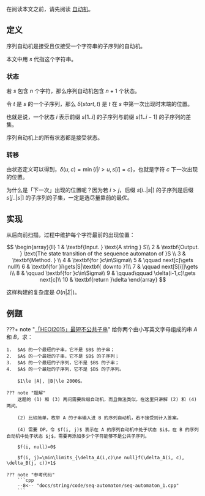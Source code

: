 在阅读本文之前，请先阅读 [自动机](./automaton.md)。

## 定义

序列自动机是接受且仅接受一个字符串的子序列的自动机。

本文中用 $s$ 代指这个字符串。

### 状态

若 $s$ 包含 $n$ 个字符，那么序列自动机包含 $n+1$ 个状态。

令 $t$ 是 $s$ 的一个子序列，那么 $\delta(start, t)$ 是 $t$ 在 $s$ 中第一次出现时末端的位置。

也就是说，一个状态 $i$ 表示前缀 $s[1..i]$ 的子序列与前缀 $s[1..i-1]$ 的子序列的差集。

序列自动机上的所有状态都是接受状态。

### 转移

由状态定义可以得到，$\delta(u, c)=\min\{i|i>u,s[i]=c\}$，也就是字符 $c$ 下一次出现的位置。

为什么是「下一次」出现的位置呢？因为若 $i>j$，后缀 $s[i..|s|]$ 的子序列是后缀 $s[j..|s|]$ 的子序列的子集，一定是选尽量靠前的最优。

## 实现

从后向前扫描，过程中维护每个字符最前的出现位置：

$$
\begin{array}{ll}
1 & \textbf{Input. } \text{A string } S\\
2 & \textbf{Output. } \text{The state transition of the sequence automaton of }S \\
3 & \textbf{Method. }  \\
4 & \textbf{for }c\in\Sigma\\
5 & \qquad next[c]\gets null\\
6 & \textbf{for }i\gets|S|\textbf{ downto }1\\
7 & \qquad next[S[i]]\gets i\\
8 & \qquad \textbf{for }c\in\Sigma\\
9 & \qquad\qquad \delta(i-1,c)\gets next[c]\\
10 & \textbf{return }\delta
\end{array}
$$

这样构建的复杂度是 $O(n|\Sigma|)$。

## 例题

???+ note "[「HEOI2015」最短不公共子串](https://loj.ac/problem/2123)"
    给你两个由小写英文字母组成的串 $A$ 和 $B$，求：
    
    1.  $A$ 的一个最短的子串，它不是 $B$ 的子串；
    2.  $A$ 的一个最短的子串，它不是 $B$ 的子序列；
    3.  $A$ 的一个最短的子序列，它不是 $B$ 的子串；
    4.  $A$ 的一个最短的子序列，它不是 $B$ 的子序列。
    
        $1\le |A|, |B|\le 2000$。
    
    ??? note "题解"
        这题的 (1) 和 (3) 两问需要后缀自动机，而且做法类似，在这里只讲解 (2) 和 (4) 两问。
        
        (2) 比较简单，枚举 A 的子串输入进 B 的序列自动机，若不接受则计入答案。
        
        (4) 需要 DP。令 $f(i, j)$ 表示在 A 的序列自动机中处于状态 $i$，在 B 的序列自动机中处于状态 $j$，需要再添加多少个字符能够不是公共子序列。
        
        $f(i, null)=0$
        
        $f(i, j)=\min\limits_{\delta_A(i,c)\ne null}f(\delta_A(i, c), \delta_B(j, c))+1$
    
    ??? note "参考代码"
        ```cpp
        --8<-- "docs/string/code/seq-automaton/seq-automaton_1.cpp"
        ```
